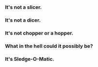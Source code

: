 ### It's not a slicer.
### It's not a dicer.
### It's not chopper or a hopper. 
### What in the hell could it possibly be? 
### It's Sledge-O-Matic.
